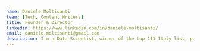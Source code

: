 ```yaml
---
name: Daniele Moltisanti
team: [Tech, Content Writers]
title: Founder & Director
linkedin: https://www.linkedin.com/in/daniele-moltisanti/
email: daniele.moltisanti@gmail.com
description: I'm a Data Scientist, winner of the top 111 Italy list, passionate about making advantage of data for solving real case problems, through AI algorithms
---
```

